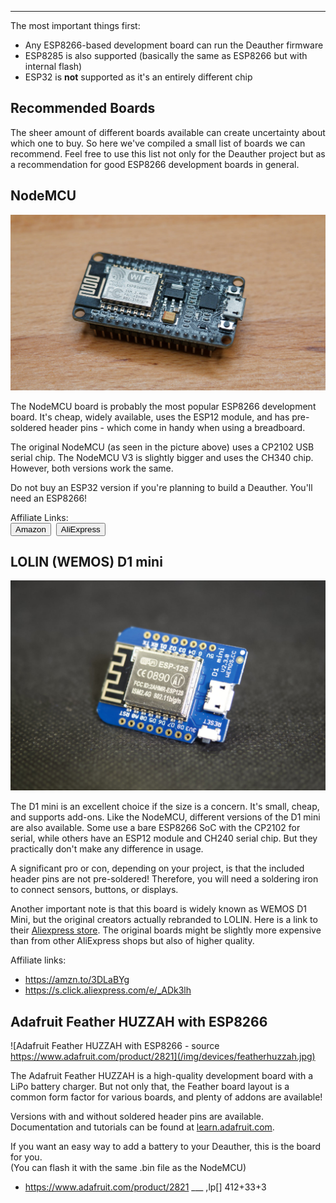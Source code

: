___

The most important things first:
* Any ESP8266-based development board can run the Deauther firmware
* ESP8285 is also supported (basically the same as ESP8266 but with internal flash)
* ESP32 is **not** supported as it's an entirely different chip

## Recommended Boards

The sheer amount of different boards available can create uncertainty about which one to buy.
So here we've compiled a small list of boards we can recommend.
Feel free to use this list not only for the Deauther project but as a recommendation for good ESP8266 development boards in general.


## NodeMCU

![NodeMCU](/img/devices/nodemcu.jpg)

The NodeMCU board is probably the most popular ESP8266 development board. It's cheap, widely available, uses the ESP12 module, and has pre-soldered header pins - which come in handy when using a breadboard.

The original NodeMCU (as seen in the picture above) uses a CP2102 USB serial chip. The NodeMCU V3 is slightly bigger and uses the CH340 chip. However, both versions work the same.

Do not buy an ESP32 version if you're planning to build a Deauther. You'll need an ESP8266!

Affiliate Links:  
<Button href='https://amzn.to/3iYVMYu' target='_blank' variant='contained'>Amazon</Button>&nbsp;
<Button href='https://s.click.aliexpress.com/e/_9gMH6T' target='_blank' variant='contained'>AliExpress</Button>

## LOLIN (WEMOS) D1 mini

![Wemos D1 mini](/img/devices/d1mini.jpg)

The D1 mini is an excellent choice if the size is a concern. 
It's small, cheap, and supports add-ons. Like the NodeMCU, different versions of the D1 mini are also available. Some use a bare ESP8266 SoC with the CP2102 for serial, while others have an ESP12 module and CH240 serial chip. But they practically don't make any difference in usage.

A significant pro or con, depending on your project, is that the included header pins are not pre-soldered! Therefore, you will need a soldering iron to connect sensors, buttons, or displays.

Another important note is that this board is widely known as WEMOS D1 Mini, but the original creators actually rebranded to LOLIN. Here is a link to their [Aliexpress store](https://lolin.aliexpress.com/store/1331105). The original boards might be slightly more expensive than from other AliExpress shops but also of higher quality.

Affiliate links:  
- https://amzn.to/3DLaBYg
- https://s.click.aliexpress.com/e/_ADk3lh
## Adafruit Feather HUZZAH with ESP8266

![Adafruit Feather HUZZAH with ESP8266 - source https://www.adafruit.com/product/2821](/img/devices/featherhuzzah.jpg)

The Adafruit Feather HUZZAH is a high-quality development board with a LiPo battery charger. But not only that, the Feather board layout is a common form factor for various boards, and plenty of addons are available!

Versions with and without soldered header pins are available. 
Documentation and tutorials can be found at [learn.adafruit.com](https://learn.adafruit.com/adafruit-feather-huzzah-esp8266).

If you want an easy way to add a battery to your Deauther, this is the board for you.  
(You can flash it with the same .bin file as the NodeMCU)

- https://www.adafruit.com/product/2821
___ ,lp[]
412+33+3
  
